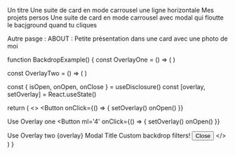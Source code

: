 Un titre
Une suite de card en mode carrousel
une ligne horizontale
Mes projets persos
Une suite de card en mode carrousel avec modal qui floutte le bacjground quand tu cliques



Autre pasge : ABOUT :
Petite présentation dans une card avec une photo de moi 

function BackdropExample() {
const OverlayOne = () => (
<ModalOverlay
bg='blackAlpha.300'
backdropFilter='blur(10px) hue-rotate(90deg)'
/>
)

const OverlayTwo = () => (
<ModalOverlay
bg='none'
backdropFilter='auto'
backdropInvert='80%'
backdropBlur='2px'
/>
)

const { isOpen, onOpen, onClose } = useDisclosure()
const [overlay, setOverlay] = React.useState(<OverlayOne />)

return (
<>
<Button
onClick={() => {
setOverlay(<OverlayOne />)
onOpen()
}}
>
Use Overlay one
</Button>
<Button
ml='4'
onClick={() => {
setOverlay(<OverlayTwo />)
onOpen()
}}
>
Use Overlay two
</Button>
<Modal isCentered isOpen={isOpen} onClose={onClose}>
{overlay}
<ModalContent>
<ModalHeader>Modal Title</ModalHeader>
<ModalCloseButton />
<ModalBody>
<Text>Custom backdrop filters!</Text>
</ModalBody>
<ModalFooter>
<Button onClick={onClose}>Close</Button>
</ModalFooter>
</ModalContent>
</Modal>
</>
)
}